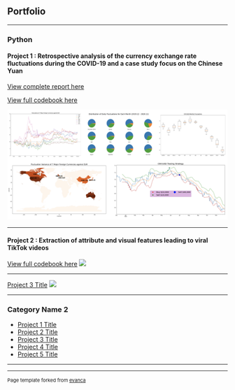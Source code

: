 ## Portfolio

---

### Python 

#### Project 1 : Retrospective analysis of the currency exchange rate fluctuations during the COVID-19 and a case study focus on the Chinese Yuan
[View complete report here](https://drive.google.com/file/d/10XaaOJVE-_Pvsk2JyGxMozxADWfJ82N5/view?usp=sharing)

[View full codebook here](https://colab.research.google.com/drive/1JuVrCFj5vFuQ9obNVlh9Yb17akc42E61?usp=sharing)

<img src="images/Project1.png?raw=true"/>

---
#### Project 2 : Extraction of attribute and visual features leading to viral TikTok videos 
[View full codebook here](https://colab.research.google.com/drive/1YHJSX09HjTB3ub-9vK1B_H6jQTYpLzL1?usp=sharing)
<img src="images/dummy_thumbnail.jpg?raw=true"/>

---
[Project 3 Title](http://example.com/)
<img src="images/dummy_thumbnail.jpg?raw=true"/>

---

### Category Name 2

- [Project 1 Title](http://example.com/)
- [Project 2 Title](http://example.com/)
- [Project 3 Title](http://example.com/)
- [Project 4 Title](http://example.com/)
- [Project 5 Title](http://example.com/)

---




---
<p style="font-size:11px">Page template forked from <a href="https://github.com/evanca/quick-portfolio">evanca</a></p>
<!-- Remove above link if you don't want to attibute -->

